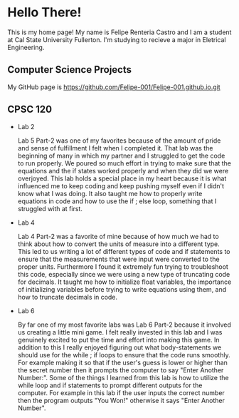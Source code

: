 # Hello There!

This is my home page! My name is Felipe Renteria Castro and I am a student at Cal State University Fullerton. I'm studying to recieve a major in Eletrical Engineering.

## Computer Science Projects

My GitHub page is <https://github.com/Felipe-001/Felipe-001.github.io.git>

## CPSC 120

* Lab 2

    Lab 5 Part-2 was one of my favorites because of the amount of pride and sense of fulfillment I felt when I completed it. That lab was the beginning of many in which my partner and I struggled to get the code to run properly. We poured so much effort in trying to make sure that the equations and the if states worked properly and when they did we were overjoyed. This lab holds a special place in my heart because it is what influenced me to keep coding and keep pushing myself even if I didn't know what I was doing. It also taught me how to properly write equations in code and how to use the if ; else loop, something that I struggled with at first.

* Lab 4

    Lab 4 Part-2 was a favorite of mine because of how much we had to think about how to convert the units of measure into a different type. This led to us writing a lot of different types of code and if statements to ensure that the measurements that were input were converted to the proper units. Furthermore I found it extremely fun trying to troubleshoot this code, especially since we were using a new type of truncating code for decimals. It taught me how to initialize float variables, the importance of initializing variables before trying to write equations using them, and how to truncate decimals in code.

* Lab 6

    By far one of my most favorite labs was Lab 6 Part-2 because it involved us creating a little mini game. I felt really invested in this lab and I was genuinely excited to put the time and effort into making this game. In addition to this I really enjoyed figuring out what body-statements we should use for the while ; if loops to ensure that the code runs smoothly. For example making it so that if the user's guess is lower or higher than the secret number then it prompts the computer to say "Enter Another Number:".  Some of the things I learned from this lab is how to utilize the while loop and if statements to prompt different outputs for the computer. For example in this lab if the user inputs the correct number then the program outputs "You Won!" otherwise it says "Enter Another Number".
